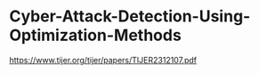# Cyber-Attack-Detection-Using-Optimization-Methods

https://www.tijer.org/tijer/papers/TIJER2312107.pdf
